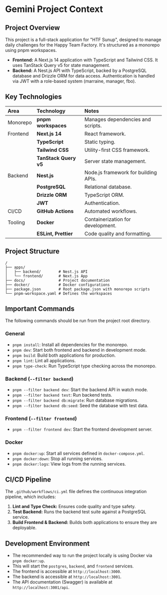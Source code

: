 # Gemini Project Context

## Project Overview

This project is a full-stack application for "HTF Sunup", designed to manage daily challenges for the Happy Team Factory. It's structured as a monorepo using pnpm workspaces.

- **Frontend:** A Next.js 14 application with TypeScript and Tailwind CSS. It uses TanStack Query v5 for state management.
- **Backend:** A Nest.js API with TypeScript, backed by a PostgreSQL database and Drizzle ORM for data access. Authentication is handled via JWT with a role-based system (marraine, manager, fbo).

## Key Technologies

| Area     | Technology            | Notes                                |
| :------- | :-------------------- | :----------------------------------- |
| Monorepo | **pnpm workspaces**   | Manages dependencies and scripts.    |
| Frontend | **Next.js 14**        | React framework.                     |
|          | **TypeScript**        | Static typing.                       |
|          | **Tailwind CSS**      | Utility-first CSS framework.         |
|          | **TanStack Query v5** | Server state management.             |
| Backend  | **Nest.js**           | Node.js framework for building APIs. |
|          | **PostgreSQL**        | Relational database.                 |
|          | **Drizzle ORM**       | TypeScript ORM.                      |
|          | **JWT**               | Authentication.                      |
| CI/CD    | **GitHub Actions**    | Automated workflows.                 |
| Tooling  | **Docker**            | Containerization for development.    |
|          | **ESLint, Prettier**  | Code quality and formatting.         |

## Project Structure

```
/
├── apps/
│   ├── backend/        # Nest.js API
│   └── frontend/       # Next.js App
├── docs/               # Project documentation
├── docker/             # Docker configurations
├── package.json        # Root package.json with monorepo scripts
└── pnpm-workspace.yaml # Defines the workspaces
```

## Important Commands

The following commands should be run from the project root directory.

### General

- `pnpm install`: Install all dependencies for the monorepo.
- `pnpm dev`: Start both frontend and backend in development mode.
- `pnpm build`: Build both applications for production.
- `pnpm lint`: Lint all applications.
- `pnpm type-check`: Run TypeScript type checking across the monorepo.

### Backend (`--filter backend`)

- `pnpm --filter backend dev`: Start the backend API in watch mode.
- `pnpm --filter backend test`: Run backend tests.
- `pnpm --filter backend db:migrate`: Run database migrations.
- `pnpm --filter backend db:seed`: Seed the database with test data.

### Frontend (`--filter frontend`)

- `pnpm --filter frontend dev`: Start the frontend development server.

### Docker

- `pnpm docker:up`: Start all services defined in `docker-compose.yml`.
- `pnpm docker:down`: Stop all running services.
- `pnpm docker:logs`: View logs from the running services.

## CI/CD Pipeline

The `.github/workflows/ci.yml` file defines the continuous integration pipeline, which includes:

1.  **Lint and Type Check:** Ensures code quality and type safety.
2.  **Test Backend:** Runs the backend test suite against a PostgreSQL service.
3.  **Build Frontend & Backend:** Builds both applications to ensure they are deployable.

## Development Environment

- The recommended way to run the project locally is using Docker via `pnpm docker:up`.
- This will start the `postgres`, `backend`, and `frontend` services.
- The frontend is accessible at `http://localhost:3000`.
- The backend is accessible at `http://localhost:3001`.
- The API documentation (Swagger) is available at `http://localhost:3001/api`.
